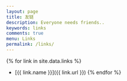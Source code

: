 ```yaml
---
layout: page
title: 友链
description: Everyone needs friends..
keywords: links
comments: true
menu: Links
permalink: /links/
---
```




{% for link in site.data.links %}
* [{{ link.name }}]({{ link.url }})
{% endfor %}

